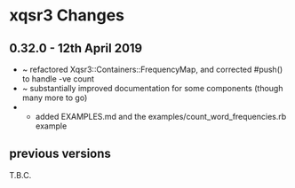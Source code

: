 # **xqsr3** Changes

## 0.32.0 - 12th April 2019

* ~ refactored Xqsr3::Containers::FrequencyMap, and corrected #push() to handle -ve count
* ~ substantially improved documentation for some components (though many more to go)
* + added EXAMPLES.md and the examples/count_word_frequencies.rb example


## previous versions

T.B.C.


